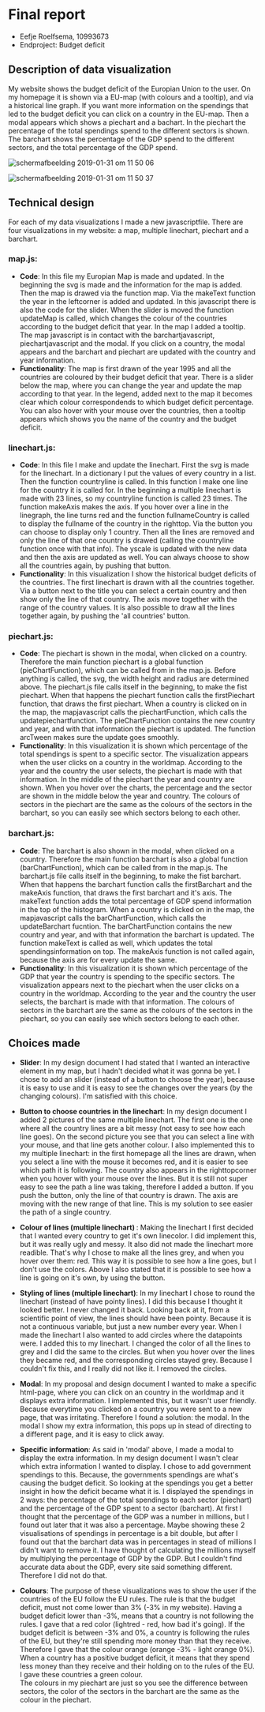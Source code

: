 # Final report

- Eefje Roelfsema, 10993673
- Endproject: Budget deficit
## Description of data visualization

My website shows the budget deficit of the Europian Union to the user. On my homepage it is
shown via a EU-map (with colours and a tooltip), and via a historical line graph.
If you want more information on the spendings that led to the budget deficit you can click
on a country in the EU-map. Then a modal appears which shows a piechart and a bachart. In the piechart
the percentage of the total spendings spend to the different sectors is shown. The barchart shows the percentage of
the GDP spend to the different sectors, and the total percentage of the GDP spend.

![schermafbeelding 2019-01-31 om 11 50 06](https://user-images.githubusercontent.com/43995505/52049658-a9535b80-254e-11e9-9b8d-1cff740df295.png)

![schermafbeelding 2019-01-31 om 11 50 37](https://user-images.githubusercontent.com/43995505/52049659-a9535b80-254e-11e9-9a84-7b3e8f147a51.png)

## Technical design

For each of my data visualizations I made a new javascriptfile. There are four visualizations in my
website: a map, multiple linechart, piechart and a barchart.

### map.js:
- <b>Code</b>: In this file my Europian Map is made and updated. In the beginning the svg is made and the information
for the map is added. Then the map is drawed via the function map. Via the
makeText function the year in the leftcorner is added and updated. In this javascript there is also the code for the slider.
When the slider is moved the function updateMap is called, which changes the colour of the countries according to the budget deficit that year. In the map I added a tooltip.
The map javascript is in contact with the barchartjavascript, piechartjavascript and the modal.
If you click on a country, the modal appears and the barchart and piechart are updated
with the country and year information.
- <b>Functionality</b>: The map is first drawn of the year 1995 and all the countries are coloured
by their budget deficit that year. There is a slider below the map, where you can change the
year and update the map according to that year. In the legend, added next to the map it
becomes clear which colour correspondends to which budget deficit percentage. You can also hover with
your mouse over the countries, then a tooltip appears which shows you the name of the country and the budget deficit.

### linechart.js:
- <b>Code</b>: In this file I make and update the linechart. First the svg is made for the linechart. In a
dictionary I put the values of every country in a list. Then the function countryline is called.
In this function I make one line for the country it is called for. In the beginning a multiple linechart is made with 23 lines,
so my countryline function is called 23 times. The function makeAxis makes the axis.
If you hover over a line in the linegraph, the line turns red
and the function fullnameCountry is called to display the fullname of the country in the righttop.
Via the button you can choose to display only 1 country. Then all the lines are removed and
only the line of that one country is drawed (calling the countryline function once with that info).
The yscale is updated with the new data and then the axis are updated as well. You can always choose to
show all the countries again, by pushing that button.
- <b>Functionality</b>: In this visualization I show the historical budget deficits of the countries.
The first linechart is drawn with all the countries together. Via a button next to the title you can
select a certain country and then show only the line of that country. The axis move together with
the range of the country values. It is also possible to draw all the lines together again, by pushing the 'all countries'
button.

### piechart.js:
- <b>Code</b>: The piechart is shown in the modal, when clicked on a country. Therefore the main function piechart is a
global function (pieChartFunction), which can be called from in the map.js. Before anything is called, the svg,
the width height and radius are determined above. The piechart.js file calls itself in the beginning,
to make the fist piechart. When that happens the piechart function calls the firstPiechart function, that draws
the first piechart.
When a country is clicked on in the map, the mapjavascript calls the piechartFunction,
which calls the updatepiechartfunction. The pieChartFunction contains
the new country and year, and with that information the piechart is updated. The function arcTween
makes sure the update goes smoothly.
- <b>Functionality</b>: In this visualization it is shown which percentage of the total spendings is spent to
a specific sector. The visualization appears when the user clicks on a country in the worldmap.
According to the year and the country the user selects, the piechart is made with that information.
In the middle of the piechart the year and country are shown. When you hover over the charts, the
percentage and the sector are shown in the middle below the year and country. The colours of sectors in the piechart
are the same as the colours of the sectors in the barchart, so you can easily see which sectors belong to each other.

### barchart.js:
- <b>Code</b>: The barchart is also shown in the modal, when clicked on a country. Therefore the main function barchart is also a
global function (barChartFunction), which can be called from in the map.js. The barchart.js file calls itself in the beginning,
to make the fist barchart. When that happens the barchart function calls the firstBarchart and the makeAxis function,
that draws the first barchart and it's axis. The makeText
function adds the total percentage of GDP spend information in the top of the histogram.
When a country is clicked on in the map, the mapjavascript calls the barChartFunction,
which calls the updateBarchart fucntion. The barChartFunction contains
the new country and year, and with that information the barchart is updated. The function makeText
is called as well, which updates the total spendingsinformation on top. The makeAxis function is not called again,
because the axis are for every update the same.
- <b>Functionality</b>: In this visualization it is shown which percentage of the GDP that year the country is
spending to the specific sectors. The visualization appears next to the piechart when the user clicks on a country in the worldmap.
According to the year and the country the user selects, the barchart is made with that information. The colours of sectors in the barchart are the same as the colours of the sectors in the piechart, so you can easily see which sectors belong to each other.

## Choices made

- <b> Slider</b>:
In my design document I had stated that I wanted an interactive element in my map, but I hadn't decided what it was gonna be yet.
I chose to add an slider (instead of a button to choose the year), because it is easy to use and it
is easy to see the changes over the years (by the changing colours). I'm satisfied with this choice.

- <b> Button to choose countries in the linechart</b>:
In my design document I added 2 pictures of the same multiple linechart. The first one is the one where all the country lines
are a bit messy (not easy to see how each line goes). On the second picture you see that you can select a line with your mouse, and that line gets another colour. I also implemented this to my multiple linechart: in the first homepage all the lines
are drawn, when you select a line with the mouse it becomes red, and it is easier to see which path it is following.
The country also appears in the righttopcorner when you hover with your mouse over the lines. But it is still not super easy
to see the path a line was taking, therefore I added a button. If you push the button, only the line of that country is drawn. The axis are moving with the new range of that line. This is my solution to see easier the
path of a single country.  

- <b> Colour of lines (multiple linechart) </b>:
Making the linechart I first decided that I wanted every country to get it's own linecolor. I did
implement this, but it was really ugly and messy. It also did not made the linechart more readible. That's
why I chose to make all the lines grey, and when you hover over them: red. This way it is possible to see how a line goes,
but I don't use the colors. Above I also stated that it is possible to see how a line is going on it's own, by using the
button.

- <b>Styling of lines (multiple linechart)</b>:
In my linechart I chose to round the linechart (instead of have pointy lines). I did this because I thought it looked
better. I never changed it back. Looking back at it, from a scientific point of view, the lines should have been pointy.
Because it is not a continuous variable, but just a new number every year.
When I made the linechart I also wanted to add circles where the datapoints were. I added this to my
linechart. I changed the color of all the lines to grey and I did the same to the circles. But when you hover over
the lines they became red, and the corresponding circles stayed grey. Because I couldn't fix this, and I really did not
like it. I removed the circles.

- <b>Modal</b>:
In my proposal and design document I wanted to make a specific html-page, where you can click on an country
in the worldmap and it displays extra information. I implemented this, but it wasn't user friendly. Because everytime
you clicked on a country you were sent to a new page, that was irritating. Therefore I found a solution: the modal.
In the modal I show my extra information, this pops up in stead of directing to a different page, and it is easy to click away.

- <b>Specific information</b>:
As said in 'modal' above, I made a modal to display the extra information. In my design document I wasn't clear
which extra information I wanted to display. I chose to add government spendings to this. Because, the governments spendings
are what's causing the budget deficit. So looking at the spendings you get a better insight in how the deficit
became what it is. I displayed the spendings in 2 ways: the percentage of the total spendings to each sector (piechart) and the
percentage of the GDP spent to a sector (barchart). At first I thought that the percentage of the GDP was a number
in millions, but I found out later that it was also a percentage. Maybe showing these 2 visualisations of spendings in percentage
is a bit double, but after I found out that the barchart data was in percentages in stead of millions I didn't want to
remove it. I have thought of calculating the millions myself by multiplying the percentage of GDP by the GDP. But I couldn't
find accurate data about the GDP, every site said something different. Therefore I did not do that.

- <b>Colours</b>:
The purpose of these visualizations was to show the user if the countries of the EU follow the EU rules. The rule
is that the budget deficit, must not come lower than 3% (-3% in my website). Having a budget deficit lower than -3%,
means that a country is not following the rules. I gave that a red color (lightred - red, how bad it's going). If the budget deficit is between -3% and 0%, a country is following the rules of the EU, but they're still spending more money than that they receive. Therefore I gave that the colour orange (orange -3% - light orange 0%). When a country has a positive budget deficit, it means that they spend less money than they receive and their holding on to the rules of the EU. I gave these countries
a green colour.  
The colours in my piechart are just so you see the difference between sectors, the color of the sectors in the barchart
are the same as the colour in the piechart.
